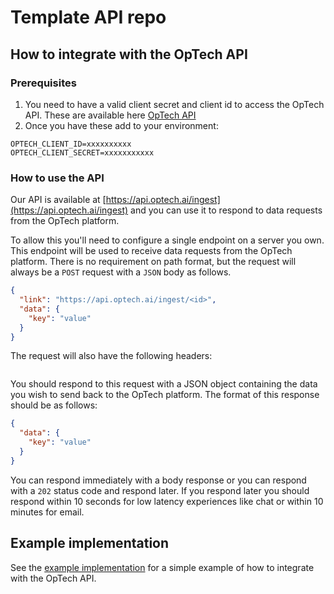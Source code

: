 # Template API repo

## How to integrate with the OpTech API

### Prerequisites

1. You need to have a valid client secret and client id to access the OpTech API. These are available here [OpTech API](https://app.optech.ai/setup/webhooks)
2. Once you have these add to your environment:

```env
OPTECH_CLIENT_ID=xxxxxxxxxx
OPTECH_CLIENT_SECRET=xxxxxxxxxxx
```

### How to use the API

Our API is available at [https://api.optech.ai/ingest](https://api.optech.ai/ingest) and you can use it to respond to data requests from the OpTech platform.

To allow this you'll need to configure a single endpoint on a server you own. This endpoint will be used to receive data requests from the OpTech platform. There is no requirement on
path format, but the request will always be a `POST` request with a `JSON` body as follows.

```json
{
  "link": "https://api.optech.ai/ingest/<id>",
  "data": {
    "key": "value"
  }
}
```

The request will also have the following headers:

```http

```

You should respond to this request with a JSON object containing the data you wish to send back to the OpTech platform. The format of this response should be as follows:

```json
{
  "data": {
    "key": "value"
  }
}
```

You can respond immediately with a body response or you can respond with a `202` status code and respond later. If you respond later you should respond
within 10 seconds for low latency experiences like chat or within 10 minutes for email.

## Example implementation

See the [example implementation](api/webhook.ts) for a simple example of how to integrate with the OpTech API.
